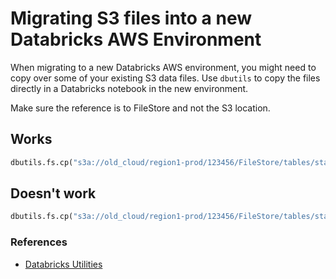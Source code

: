 # Migrating S3 files into a new Databricks AWS Environment

When migrating to a new Databricks AWS environment, you might need to copy over some of your existing S3 data files.  Use `dbutils` to copy the files directly in a Databricks notebook in the new environment.

Make sure the reference is to FileStore and not the S3 location.

## Works
```python
dbutils.fs.cp("s3a://old_cloud/region1-prod/123456/FileStore/tables/stats/data1.csv", "dbfs:/FileStore/tables/stats/data1.csv")
```

## Doesn't work
```python
dbutils.fs.cp("s3a://old_cloud/region1-prod/123456/FileStore/tables/stats/data1.csv", "s3a://new_cloud/region2-prod/456789/FileStore/tables/stats/data1.csv")
```


### References
* [Databricks Utilities](https://docs.databricks.com/dev-tools/databricks-utils.html)